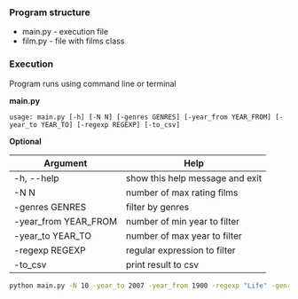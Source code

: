 ### Program structure

* main.py - execution file
* film.py - file with films class

### Execution

Program runs using command line or terminal  


**main.py**  

`usage: main.py [-h] [-N N] [-genres GENRES] [-year_from YEAR_FROM] [-year_to YEAR_TO] [-regexp REGEXP] [-to_csv]`

**Optional**

| Argument | Help |
| ------------------------ | ----------------------------------- |
|  -h, --help            | show this help message and exit |
|  -N N                  | number of max rating films |
|  -genres GENRES        | filter by genres |
|  -year_from YEAR_FROM  | number of min year to filter |
|  -year_to YEAR_TO      | number of max year to filter |
|  -regexp REGEXP        | regular expression to filter |
|  -to_csv               | print result to csv |

``` sh
python main.py -N 10 -year_to 2007 -year_from 1900 -regexp "Life" -genres "Drama|Comedy"
```
